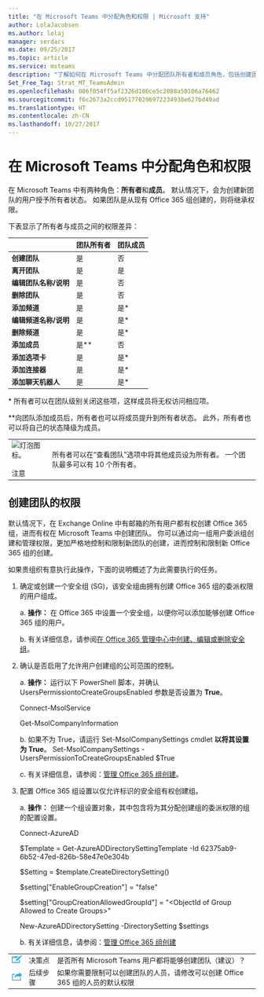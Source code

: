 ```yaml
---
title: "在 Microsoft Teams 中分配角色和权限 | Microsoft 支持"
author: LolaJacobsen
ms.author: lolaj
manager: serdars
ms.date: 09/25/2017
ms.topic: article
ms.service: msteams
description: "了解如何在 Microsoft Teams 中分配团队所有者和成员角色，包括创建团队的权限。"
Set_Free_Tag: Strat_MT_TeamsAdmin
ms.openlocfilehash: 086f054ff5af2326d106ce5c2088a50106a76462
ms.sourcegitcommit: f6c2673a2ccd951770296972234938e627bd49ad
ms.translationtype: HT
ms.contentlocale: zh-CN
ms.lasthandoff: 10/27/2017
---
```

<a name="assign-roles-and-permissions-in-microsoft-teams"></a>在 Microsoft Teams 中分配角色和权限
===============================================

在 Microsoft Teams 中有两种角色：**所有者**和**成员**。 默认情况下，会为创建新团队的用户授予所有者状态。 如果团队是从现有 Office 365 组创建的，则将继承权限。

下表显示了所有者与成员之间的权限差异：

|  |团队所有者  |团队成员  |
|---------|---------|---------|
|**创建团队**     |是        |否         |
|**离开团队**     |是         |是         |
|**编辑团队名称/说明**      |是         |否         |
|**删除团队**      |是         |否         |
|**添加频道**      |是         |是*         |
|**编辑频道名称/说明**      |是         |是*         |
|**删除频道**      |是         |是*         |
|**添加成员**      |是**         |否         |
|**添加选项卡**      |是         |是*         |
|**添加连接器**      |是         |是*         |
|**添加聊天机器人**      |是         |是*         |
\* 所有者可以在团队级别关闭这些项，这样成员将无权访问相应项。

\*\*向团队添加成员后，所有者也可以将成员提升到所有者状态。 此外，所有者也可以将自己的状态降级为成员。

| | |
|---------|---------|
|![灯泡图标。](media/Assign_roles_and_permissions_in_Microsoft_Teams_image1.png) <br></br>注意     |所有者可以在“查看团队”选项中将其他成员设为所有者。 一个团队最多可以有 10 个所有者。         |

<a name="permissions-to-create-teams"></a>创建团队的权限
---------------------------

默认情况下，在 Exchange Online 中有邮箱的所有用户都有权创建 Office 365 组，进而有权在 Microsoft Teams 中创建团队。 你可以通过向一组用户委派组创建和管理权限，更加严格地控制和限制新团队的创建，进而控制和限制新 Office 365 组的创建。

如果贵组织有意执行此操作，下面的说明概述了为此需要执行的任务。

1.  确定或创建一个安全组 (SG)，该安全组由拥有创建 Office 365 组的委派权限的用户组成。

    a.  **操作：** 在 Office 365 中设置一个安全组，以便你可以添加能够创建 Office 365 组的用户。

    b.  有关详细信息，请参阅[在 Office 365 管理中心中创建、编辑或删除安全组](https://support.office.com/article/Create-edit-or-delete-a-security-group-in-the-Office-365-admin-center-55c96b32-e086-4c9e-948b-a018b44510cb)。

2.  确认是否启用了允许用户创建组的公司范围的控制。

    a.  **操作：** 运行以下 PowerShell 脚本，并确认 UsersPermissiontoCreateGroupsEnabled 参数是否设置为 **True**。

    Connect-MsolService

    Get-MsolCompanyInformation

    b.  如果不为 True，请运行 Set-MsolCompanySettings cmdlet **以将其设置为 True**。
Set-MsolCompanySettings -UsersPermissionToCreateGroupsEnabled $True

    c. 有关详细信息，请参阅：[管理 Office 365 组创建](https://support.office.com/en-us/article/Manage-Office-365-Group-Creation-4c46c8cb-17d0-44b5-9776-005fced8e618?ui=en-US&rs=en-001&ad=US#checkclevelsettings)。

3.  配置 Office 365 组设置以仅允许标识的安全组有权创建组。

    a.  **操作：** 创建一个组设置对象，其中包含将为其分配创建组的委派权限的组的配置设置。 

    Connect-AzureAD

    $Template = Get-AzureADDirectorySettingTemplate -Id 62375ab9-6b52-47ed-826b-58e47e0e304b

    $Setting = $template.CreateDirectorySetting()

    $setting["EnableGroupCreation"] = "false"

    $setting["GroupCreationAllowedGroupId"] = "&lt;ObjectId of Group Allowed to Create Groups>"

    New-AzureADDirectorySetting -DirectorySetting $settings

    b. 有关详细信息，请参阅：[管理 Office 365 组创建](https://support.office.com/en-us/article/Manage-Office-365-Group-Creation-4c46c8cb-17d0-44b5-9776-005fced8e618?ui=en-US&rs=en-US&ad=US#step3)


||||
|---------|---------|---------|
| ![决策点图标。](media/Assign_roles_and_permissions_in_Microsoft_Teams_image2.png)     |决策点         |是否所有 Microsoft Teams 用户都将能够创建团队（建议）？         |
| ![后续步骤图标。](media/Assign_roles_and_permissions_in_Microsoft_Teams_image3.png)    |后续步骤         |如果你需要限制可以创建团队的人员，请修改可以创建 Office 365 组的人员的默认权限         |
